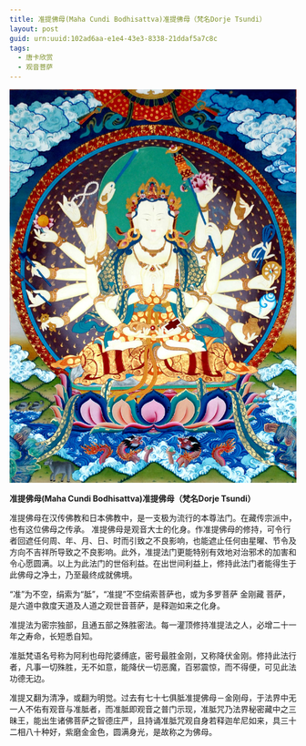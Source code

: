 ```yaml
---
title: 准提佛母(Maha Cundi Bodhisattva)准提佛母（梵名Dorje Tsundi）
layout: post
guid: urn:uuid:102ad6aa-e1e4-43e3-8338-21ddaf5a7c8c
tags:
  - 唐卡欣赏
  - 观音菩萨
---
```



[![](/media/files/2014/03/17/Dorje-Tsundi.png)](http://7vikpt.com1.z0.glb.clouddn.com/Dorje-Tsundi.png.png)


**准提佛母(Maha Cundi Bodhisattva)准提佛母（梵名Dorje Tsundi）**

准提佛母在汉传佛教和日本佛教中，是一支极为流行的本尊法门。在藏传宗派中，也有这位佛母之传承。 准提佛母是观音大士的化身。作准提佛母的修持，可令行者回遮任何周、年、月、日、时而引致之不良影响，也能遮止任何由星曜、节令及方向不吉祥所导致之不良影响。此外，准提法门更能特别有效地对治邪术的加害和令心愿圆满。以上为此法门的世俗利益。在出世间利益上，修持此法门者能得生于此佛母之净土，乃至最终成就佛境。

“准”为不空，绢索为“胝”，“准提”不空绢索菩萨也，或为多罗菩萨 金刚藏 菩萨，是六道中救度天道及人道之观世音菩萨，是释迦如来之化身。

准提法为密宗独部，且通五部之殊胜密法。每一灌顶修持准提法之人，必增二十一年之寿命，长短悉自知。

准胝梵语名号称为阿利也母陀婆缚底，密号最胜金刚，又称降伏金刚。修持此法行者，凡事一切殊胜，无不如意，能降伏一切恶魔，百邪震惊，而不得便，可见此法功德无边。

准提又翻为清净，或翻为明觉。过去有七十七俱胝准提佛母－金刚母，于法界中无一人不佑有观音与准胝者，而准胝即观音之普门示现，准胝咒乃法界秘密藏中之三昧王，能出生诸佛菩萨之智德庄严，且持诵准胝咒观自身若释迦牟尼如来，具三十二相八十种好，紫磨金金色，圆满身光，是故称之为佛母。　